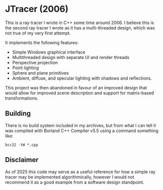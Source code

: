 # JTracer (2006)

This is a ray tracer I wrote in C++ some time around 2006. I believe this is
the second ray tracer I wrote as it has a multi-threaded design, which was not
true of my very first attempt.

It implements the following features:

- Simple Windows graphical interface
- Multithreaded design with separate UI and render threads
- Perspective projection
- Point lighting
- Sphere and plane primitives
- Ambient, diffuse, and specular lighting with shadows and reflections.

This project was then abandoned in favour of an improved design that would
allow for improved scene description and support for matrix-based
transformations.

## Building

There is no build system included in my archives, but from what I can tell it
was compiled with Borland C++ Compiler v5.5 using a command something like:

    bcc32 -tW *.cpp

## Disclaimer

As of 2025 this code may serve as a useful reference for how a simple ray
tracer may be implemented algorithmically, however I would not recommend it as
a good example from a software design standpoint.
